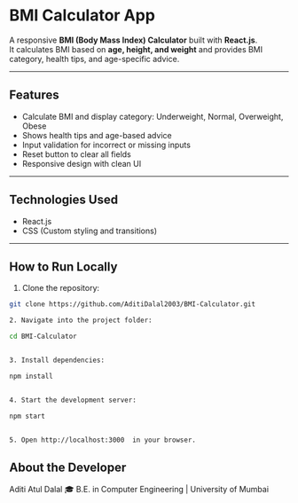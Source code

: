 # BMI Calculator App

A responsive **BMI (Body Mass Index) Calculator** built with **React.js**.  
It calculates BMI based on **age, height, and weight** and provides BMI category, health tips, and age-specific advice.

---

## Features
- Calculate BMI and display category: Underweight, Normal, Overweight, Obese
- Shows health tips and age-based advice
- Input validation for incorrect or missing inputs
- Reset button to clear all fields
- Responsive design with clean UI

---

## Technologies Used
- React.js
- CSS (Custom styling and transitions)

---

## How to Run Locally
1. Clone the repository:
```bash
git clone https://github.com/AditiDalal2003/BMI-Calculator.git

2. Navigate into the project folder:

cd BMI-Calculator


3. Install dependencies:

npm install


4. Start the development server:

npm start


5. Open http://localhost:3000  in your browser.
```

## About the Developer
Aditi Atul Dalal
🎓 B.E. in Computer Engineering | University of Mumbai
 
